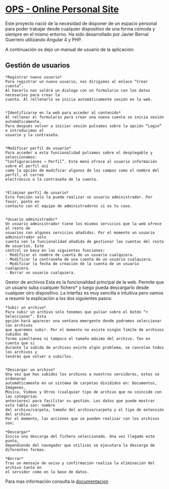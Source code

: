 # [OPS - Online Personal Site](http://ops.pe.hu)

Este proyecto nació de la necesidad de disponer de un espacio personal para poder trabajar 
desde cualquier dispositivo de una forma cómoda y siempre en el mismo entorno. Ha sido desarrollado
por Javier Bernal Guerrero utilizando Angular 4 y PHP.

A continuación os dejo un manual de usuario de la aplicación:
## Gestión de usuarios

	*Registrar nuevo usuario*
	Para registrar un nuevo usuario, nos dirigimos al enlace “Crear cuenta”.
	Al hacerlo nos saldrá un dialogo con un formulario con los datos necesarios para crear la
	cuenta. Al rellenarlo se inicia automáticamente sesión en la web.


	*Identificarse en la web para acceder al contenido*
	Al rellenar el formulario para crear una nueva cuenta se inicia sesión automáticamente.
	Para después volver a iniciar sesión pulsamos sobre la opción “Login” e introducimos el
	usuario y la contraseña.


	*Modificar perfil de usuario*
	Para acceder a esta funcionalidad pulsamos sobre el desplegable y seleccionamos:
	“Configuraciones → Perfil”. Este menú ofrece al usuario información sobre el perfil así
	como la opción de modificar algunos de los campos como el nombre del perfil, el correo
	electrónico o la contraseña de la cuenta.


	*Eliminar perfil de usuario*
	Esta función solo la puede realizar un usuario administrador. Por favor, ponte en
	contacto con el equipo de administradores si es tu caso.


	*Usuario administrador*
	Un usuario administrador tiene los mismos servicios que la web ofrece al resto de
	usuarios con algunos servicios añadidos. Por el momento un usuario administrador solo
	cuenta con la funcionalidad añadida de gestionar las cuentas del resto de usuarios. Este
	control se basa en las siguientes funciones:
	◦ Modificar el nombre de cuenta de un usuario cualquiera.
	◦ Modificar la contraseña de una cuenta de un usuario cualquiera.
	◦ Modificar la fecha de creación de la cuenta de un usuario cualquiera.
	◦ Borrar un usuario cualquiera.


Gestor de archivos
Esta es la funcionalidad principal de la web. Permite que un usuario suba cualquier fichero*
y luego pueda descargarlo desde cualquier otro dispositivo. La interfaz es muy sencilla e
intuitiva pero vamos a resumir la explicación a los dos siguientes pasos:


	*Subir un archivo*
	Para subir un archivo solo tenemos que pulsar sobre el botón “+ Seleccionar”. Esta
	opción hará aparecer una ventana emergente donde podremos seleccionar los archivos
	que queremos subir. Por el momento no existe ningún limite de archivos subidos de
	forma simultanea ni tampoco el tamaño máximo del archivo. Ten en cuenta que si
	durante la subida de archivos existe algún problema, se cancelan todos los archivos y
	tendrás que volver a subirlos.


	*Descargar un archivo*
	Una vez que has subidos los archivos a nuestros servidores, estos se ordenaran
	automáticamente en un sistema de carpetas divididos en: Documentos, Imágenes,
	Música, Videos y Otros (cualquier tipo de archivo que no coincide con las categorías
	anteriores) para facilitar su gestión. Los datos que puede mostrar esta tabla son: nombre
	del archivo/carpeta, tamaño del archivo/carpeta y el tipo de extensión del archivo.
	Por el momento, las acciones que se pueden realizar con los archivos son:

	*Descargar*
	Inicia una descarga del fichero seleccionado. Una vez llegado este punto,
	dependiendo del navegador que utilices se ejecutara la descarga de diferentes formas.

	*Borrar*
	Tras un mensaje de aviso y confirmación realiza la eliminación del archivo tanto en
	el servidor como en la base de datos.

Para mas información consulta la [documentacion](ENLACE)
